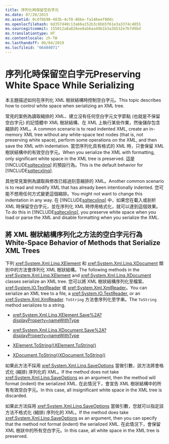 ```yaml
---
title: 序列化時保留空白字元
ms.date: 07/20/2015
ms.assetid: 0c4f8b98-483b-4cf8-86be-fa146eef90dc
ms.openlocfilehash: 6d357d40c13a66a152b3c8bb5f61e3a3374c4055
ms.sourcegitcommit: 155012a8a826ee8ab6aa49b1b3a3b532e7b7d9bd
ms.translationtype: HT
ms.contentlocale: zh-TW
ms.lasthandoff: 06/04/2019
ms.locfileid: "66484071"
---
```

# <a name="preserving-white-space-while-serializing"></a><span data-ttu-id="8b815-102">序列化時保留空白字元</span><span class="sxs-lookup"><span data-stu-id="8b815-102">Preserving White Space While Serializing</span></span>
<span data-ttu-id="8b815-103">本主題描述如何在序列化 XML 樹狀結構時控制空白字元。</span><span class="sxs-lookup"><span data-stu-id="8b815-103">This topic describes how to control white space when serializing an XML tree.</span></span>  
  
 <span data-ttu-id="8b815-104">常見的案例為讀取縮排的 XML、建立沒有任何空白字元文字節點 (也就是不保留空白字元) 的記憶體中 XML 樹狀結構、在 XML 上執行某些作業，然後儲存包含縮排的 XML。</span><span class="sxs-lookup"><span data-stu-id="8b815-104">A common scenario is to read indented XML, create an in-memory XML tree without any white-space text nodes (that is, not preserving white space), perform some operations on the XML, and then save the XML with indentation.</span></span> <span data-ttu-id="8b815-105">當您序列化具有格式的 XML 時，只會保留 XML 樹狀結構中的有效空白字元。</span><span class="sxs-lookup"><span data-stu-id="8b815-105">When you serialize the XML with formatting, only significant white space in the XML tree is preserved.</span></span> <span data-ttu-id="8b815-106">這是 [!INCLUDE[sqltecxlinq](~/includes/sqltecxlinq-md.md)] 的預設行為。</span><span class="sxs-lookup"><span data-stu-id="8b815-106">This is the default behavior for [!INCLUDE[sqltecxlinq](~/includes/sqltecxlinq-md.md)].</span></span>  
  
 <span data-ttu-id="8b815-107">其他常見案例為讀取與修改已經過刻意縮排的 XML。</span><span class="sxs-lookup"><span data-stu-id="8b815-107">Another common scenario is to read and modify XML that has already been intentionally indented.</span></span> <span data-ttu-id="8b815-108">您可能不想用任何方式變更這個縮排。</span><span class="sxs-lookup"><span data-stu-id="8b815-108">You might not want to change this indentation in any way.</span></span> <span data-ttu-id="8b815-109">在 [!INCLUDE[sqltecxlinq](~/includes/sqltecxlinq-md.md)] 中，如果您在載入或剖析 XML 時保留空白字元，並在序列化 XML 時停用格式化，就可以達到這個效果。</span><span class="sxs-lookup"><span data-stu-id="8b815-109">To do this in [!INCLUDE[sqltecxlinq](~/includes/sqltecxlinq-md.md)], you preserve white space when you load or parse the XML and disable formatting when you serialize the XML.</span></span>  
  
## <a name="white-space-behavior-of-methods-that-serialize-xml-trees"></a><span data-ttu-id="8b815-110">將 XML 樹狀結構序列化之方法的空白字元行為</span><span class="sxs-lookup"><span data-stu-id="8b815-110">White-Space Behavior of Methods that Serialize XML Trees</span></span>  
 <span data-ttu-id="8b815-111">下列 <xref:System.Xml.Linq.XElement> 和 <xref:System.Xml.Linq.XDocument> 類別中的方法會序列化 XML 樹狀結構。</span><span class="sxs-lookup"><span data-stu-id="8b815-111">The following methods in the <xref:System.Xml.Linq.XElement> and <xref:System.Xml.Linq.XDocument> classes serialize an XML tree.</span></span> <span data-ttu-id="8b815-112">您可以將 XML 樹狀結構序列化至檔案、<xref:System.IO.TextReader> 或 <xref:System.Xml.XmlReader>。</span><span class="sxs-lookup"><span data-stu-id="8b815-112">You can serialize an XML tree to a file, a <xref:System.IO.TextReader>, or an <xref:System.Xml.XmlReader>.</span></span> <span data-ttu-id="8b815-113">`ToString` 方法會序列化至字串。</span><span class="sxs-lookup"><span data-stu-id="8b815-113">The `ToString` method serializes to a string.</span></span>  
  
- <xref:System.Xml.Linq.XElement.Save%2A?displayProperty=nameWithType>  
  
- <xref:System.Xml.Linq.XDocument.Save%2A?displayProperty=nameWithType>  
  
- [<span data-ttu-id="8b815-114">XElement.ToString()</span><span class="sxs-lookup"><span data-stu-id="8b815-114">XElement.ToString()</span></span>](xref:System.Xml.Linq.XNode.ToString%2A?displayProperty=nameWithType)
  
- [<span data-ttu-id="8b815-115">XDocument.ToString()</span><span class="sxs-lookup"><span data-stu-id="8b815-115">XDocument.ToString()</span></span>](xref:System.Xml.Linq.XNode.ToString%2A?displayProperty=nameWithType)
  
 <span data-ttu-id="8b815-116">如果此方法不採用 <xref:System.Xml.Linq.SaveOptions> 當做引數，該方法將會格式化 (縮排) 序列化的 XML。</span><span class="sxs-lookup"><span data-stu-id="8b815-116">If the method does not take <xref:System.Xml.Linq.SaveOptions> as an argument, then the method will format (indent) the serialized XML.</span></span> <span data-ttu-id="8b815-117">在此情況下，會宣告 XML 樹狀結構中的所有有效空白字元。</span><span class="sxs-lookup"><span data-stu-id="8b815-117">In this case, all insignificant white space in the XML tree is discarded.</span></span>  
  
 <span data-ttu-id="8b815-118">如果此方法採用 <xref:System.Xml.Linq.SaveOptions> 當做引數，您就可以指定該方法不格式化 (縮排) 序列化的 XML。</span><span class="sxs-lookup"><span data-stu-id="8b815-118">If the method does take <xref:System.Xml.Linq.SaveOptions> as an argument, then you can specify that the method not format (indent) the serialized XML.</span></span> <span data-ttu-id="8b815-119">在此情況下，會保留 XML 樹狀中的所有空白字元。</span><span class="sxs-lookup"><span data-stu-id="8b815-119">In this case, all white space in the XML tree is preserved.</span></span>  
